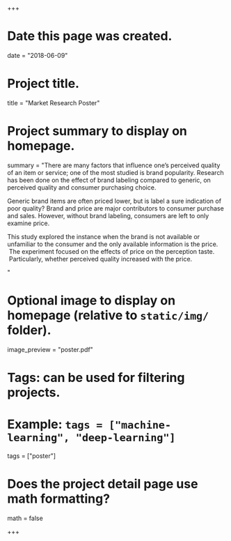 +++
# Date this page was created.
date = "2018-06-09"

# Project title.
title = "Market Research Poster"

# Project summary to display on homepage.
summary = "There are many factors that influence one&rsquo;s perceived quality of an item or service; one of the most studied is brand popularity. Research has been done on the effect of brand labeling compared to generic, on perceived quality and consumer purchasing choice.
<p>Generic brand items are often priced lower, but is label a sure indication of poor quality? Brand and price are major contributors to consumer purchase and sales. However, without brand labeling, consumers are left to only examine price.</p>
<p>This study explored the instance when the brand is not available or unfamiliar to the consumer and the only available information is the price. &nbsp;The experiment focused on the effects of price on the perception taste. &nbsp;Particularly, whether perceived quality increased with the price.</p>"

# Optional image to display on homepage (relative to `static/img/` folder).
image_preview = "poster.pdf"

# Tags: can be used for filtering projects.
# Example: `tags = ["machine-learning", "deep-learning"]`
tags = ["poster"]


# Does the project detail page use math formatting?
math = false

+++

